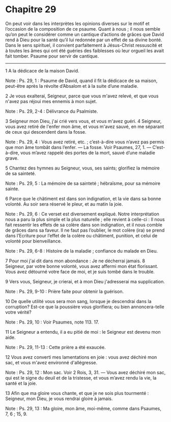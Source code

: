 # Chapitre 29

On peut voir dans les interprètes les opinions diverses sur le motif et l’occasion de la composition de ce psaume.
Quant à nous ; il nous semble qu’on peut le considérer comme un cantique d’actions de grâces que David rend à Dieu pour la santé qu’il lui redonnée par un effet de sa divine bonté.
Dans le sens spirituel, il convient parfaitement à Jésus-Christ ressuscité et à toutes les âmes qui ont été guéries des faiblesses où leur orgueil les avait fait tomber.
Psaume pour servir de cantique.

***

1 A la dédicace de la maison David.

<span class="bible-note">Note : </span> Ps. 29, 1 : Psaume de David, quand il fit la dédicace de sa maison, peut-être après la révolte d’Absalom et à la suite d’une maladie.


2 Je vous exalterai, Seigneur, parce que vous m'avez relevé, et que vous n'avez pas réjoui mes ennemis à mon sujet.

<span class="bible-note">Note : </span> Ps. 29, 2-4 : Délivrance du Psalmiste.

3 Seigneur mon Dieu, j'ai crié vers vous, et vous m'avez guéri. 4 Seigneur, vous avez retiré de l'enfer mon âme, et vous m'avez sauvé, en me séparant de ceux qui descendent dans la fosse.

<span class="bible-note">Note : </span> Ps. 29, 4 : Vous avez retiré, etc. ; c’est-à-dire vous n’avez pas permis que mon âme tombât dans l’enfer. ― La fosse. Voir Psaumes, 27, 1. ― C’est-à-dire, vous m’avez rappelé des portes de la mort, sauvé d’une maladie grave.


5 Chantez des hymnes au Seigneur, vous, ses saints; glorifiez la mémoire de sa sainteté.

<span class="bible-note">Note : </span> Ps. 29, 5 : La mémoire de sa sainteté ; hébraïsme, pour sa mémoire sainte.

6 Parce que le châtiment est dans son indignation, et la vie dans sa bonne volonté. Au soir sera réservé le pleur, et au matin la joie.

<span class="bible-note">Note : </span> Ps. 29, 6 : Ce verset est diversement expliqué. Notre interprétation nous a paru la plus simple et la plus naturelle ; elle revient à celle-ci : Il nous fait ressentir les effets de sa colère dans son indignation, et il nous comble de grâces dans sa faveur. Il ne faut pas l’oublier, le mot colère (ira) se prend dans l’Ecriture pour l’effet de la colère ou châtiment, punition, et celui de volonté pour bienveillance.

<span class="bible-note">Note : </span> Ps. 29, 6-8 : Histoire de la maladie ; confiance du malade en Dieu.


7 Pour moi j'ai dit dans mon abondance : Je ne décherrai jamais. 8 Seigneur, par votre bonne volonté, vous avez affermi mon état florissant. Vous avez détourné votre face de moi, et je suis tombé dans le trouble.


9 Vers vous, Seigneur, je crierai, et à mon Dieu j'adresserai ma supplication.

<span class="bible-note">Note : </span> Ps. 29, 9-10 : Prière faite pour obtenir la guérison.

10 De quelle utilité vous sera mon sang, lorsque je descendrai dans la corruption? Est-ce que la poussière vous glorifiera; ou bien annoncera-telle votre vérité?

<span class="bible-note">Note : </span> Ps. 29, 10 : Voir Psaumes, note 113. 17.

11 Le Seigneur a entendu, il a eu pitié de moi : le Seigneur est devenu mon aide.

<span class="bible-note">Note : </span> Ps. 29, 11-13 : Cette prière a été exaucée.


12 Vous avez converti mes lamentations en joie : vous avez déchiré mon sac, et vous m'avez environné d'allégresse.

<span class="bible-note">Note : </span> Ps. 29, 12 : Mon sac. Voir 2 Rois, 3, 31. ― Vous avez déchiré mon sac, qui est le signe du deuil et de la tristesse, et vous m’avez rendu la vie, la santé et la joie.

13 Afin que ma gloire vous chante, et que je ne sois plus tourmenté : Seigneur, mon Dieu, je vous rendrai gloire à jamais.

<span class="bible-note">Note : </span> Ps. 29, 13 : Ma gloire, mon âme, moi-même, comme dans Psaumes, 7, 6 ; 15, 9.


